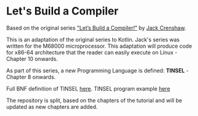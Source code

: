 # Let's Build a Compiler

Based on the original series ["Let’s Build a Compiler!"](https://compilers.iecc.com/crenshaw) by [Jack Crenshaw](https://jackcrenshaw.com/).

This is an adaptation of the original series to Kotlin. Jack's series was written for the M68000 microprocessor. 
This adaptation will produce code for x86-64 architecture that the reader can easily execute on Linux - Chapter 10 onwards.

As part of this series, a new Programming Language is defined: **TINSEL** - Chapter 8 onwards.

Full BNF definition of TINSEL [here](TINSEL_BNF.MD). TINSEL program example [here](example1.tnsl)

The repository is split, based on the chapters of the tutorial and will be updated as new chapters are added.

